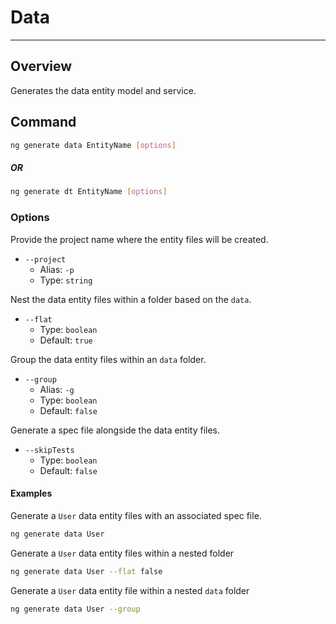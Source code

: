 # Data

---

## Overview

Generates the data entity model and service.

## Command

```sh
ng generate data EntityName [options]
```

##### OR

```sh
ng generate dt EntityName [options]
```

### Options

Provide the project name where the entity files will be created.

- `--project`
  - Alias: `-p`
  - Type: `string`

Nest the data entity files within a folder based on the `data`.

- `--flat`
  - Type: `boolean`
  - Default: `true`

Group the data entity files within an `data` folder.

- `--group`
  - Alias: `-g`
  - Type: `boolean`
  - Default: `false`

Generate a spec file alongside the data entity files.

- `--skipTests`
  - Type: `boolean`
  - Default: `false`

#### Examples

Generate a `User` data entity files with an associated spec file.

```sh
ng generate data User
```

Generate a `User` data entity files within a nested folder

```sh
ng generate data User --flat false
```

Generate a `User` data entity file within a nested `data` folder

```sh
ng generate data User --group
```
